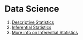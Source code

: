 # Data Science 
1. [Descriptive Statistics](https://medium.com/@zahidu864/exploring-descriptive-statistics-in-data-science-with-python-9b8ec4b4887b)
2. [Inferential Statistics](https://medium.com/@zahidu864/exploring-inferential-statistics-part-1-in-data-science-with-python-563b307dca10)
3. [More info on Inferential Statistics](https://medium.com/@zahidu864/exploring-inferential-statistics-part-2-in-data-science-with-python-fea3cc0c380d)
